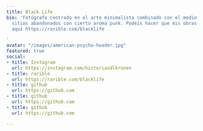 ```yaml
---
title: Black Life
bio: 'Fotógrafo centrado en el arte minimalista combinado con el medio rural y los
  sitios abandonados con cierto aroma punk. Podéis hacer que mis obras sean vuestras
  aquí https://rarible.com/blacklife

'
avatar: "/images/american-psycho-header.jpg"
featured: true
social:
- title: Instagram
  url: https://instagram.com/historiasdlkronen
- title: rarible
  url: https://rarible.com/blacklife
- title: github
  url: https://github.com
- title: github
  url: https://github.com
- title: github
  url: https://github.com

---
```

